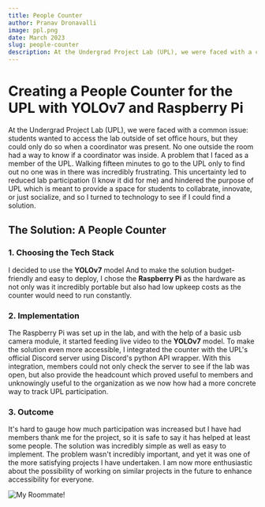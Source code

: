 ```yaml
---
title: People Counter
author: Pranav Dronavalli
image: ppl.png
date: March 2023
slug: people-counter
description: At the Undergrad Project Lab (UPL), we were faced with a common issue - students wanted to access the lab outside of set office hours, but they could only do so when a coordinator was present. 
---
```

# Creating a People Counter for the UPL with YOLOv7 and Raspberry Pi

At the Undergrad Project Lab (UPL), we were faced with a common issue: students wanted to access the lab outside of set office hours, but they could only do so when a coordinator was present. No one outside the room had a way to know if a coordinator was inside. A problem that I faced as a member of the UPL. Walking fifteen minutes to go to the UPL only to find out no one was in there was incredibly frustrating. This uncertainty led to reduced lab participation (I know it did for me) and hindered the purpose of UPL which is meant to provide a space for students to collabrate, innovate, or just socialize, and so I turned to technology to see if I could find a solution.

## **The Solution: A People Counter**

### **1. Choosing the Tech Stack**

I decided to use the **YOLOv7** model And to make the solution budget-friendly and easy to deploy, I chose the **Raspberry Pi** as the hardware as not only was it incredibly portable but also had low upkeep costs as the counter would need to run constantly.

### **2. Implementation**

The Raspberry Pi was set up in the lab, and with the help of a basic usb camera module, it started feeding live video to the **YOLOv7** model.  To make the solution even more accessible, I integrated the counter with the UPL's official Discord server using Discord's python API wrapper. With this integration, members could not only check the server to see if the lab was open, but also provide the headcount which proved useful to members and unknowingly useful to the organization as we now how had a more concrete way to track UPL participation.

### **3. Outcome**

It's hard to gauge how much participation was increased but I have had members thank me for the project, so it is safe to say it has helped at least some people. The solution was incredibly simple as well as easy to implement. The problem wasn't incredibly important, and yet it was one of the more satisfying projects I have undertaken. I am now more enthusiastic about the possibility of working on similar projects in the future to enhance accessibility for everyone.

![My Roommate!](/counter.jpeg)